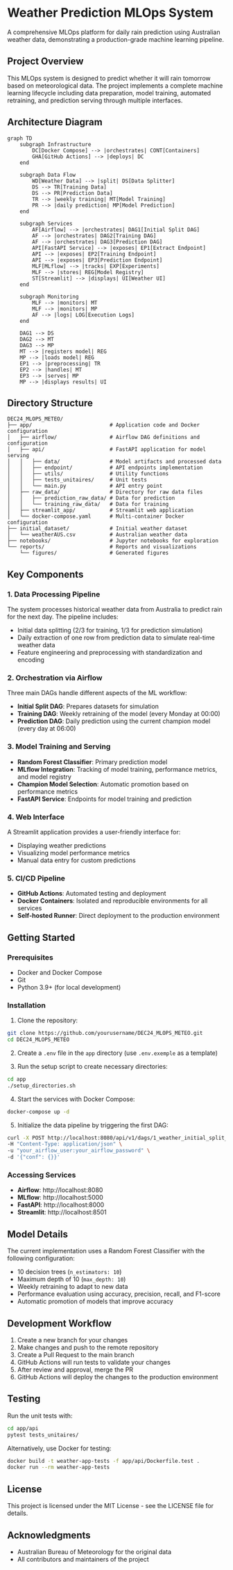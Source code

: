 # Weather Prediction MLOps System

A comprehensive MLOps platform for daily rain prediction using Australian weather data, demonstrating a production-grade machine learning pipeline.

## Project Overview

This MLOps system is designed to predict whether it will rain tomorrow based on meteorological data. The project implements a complete machine learning lifecycle including data preparation, model training, automated retraining, and prediction serving through multiple interfaces.

## Architecture Diagram

```mermaid
graph TD
    subgraph Infrastructure
        DC[Docker Compose] --> |orchestrates| CONT[Containers]
        GHA[GitHub Actions] --> |deploys| DC
    end
    
    subgraph Data Flow
        WD[Weather Data] --> |split| DS[Data Splitter]
        DS --> TR[Training Data]
        DS --> PR[Prediction Data]
        TR --> |weekly training| MT[Model Training]
        PR --> |daily prediction| MP[Model Prediction]
    end
    
    subgraph Services
        AF[Airflow] --> |orchestrates| DAG1[Initial Split DAG]
        AF --> |orchestrates| DAG2[Training DAG]
        AF --> |orchestrates| DAG3[Prediction DAG]
        API[FastAPI Service] --> |exposes| EP1[Extract Endpoint]
        API --> |exposes| EP2[Training Endpoint]
        API --> |exposes| EP3[Prediction Endpoint]
        MLF[MLflow] --> |tracks| EXP[Experiments]
        MLF --> |stores| REG[Model Registry]
        ST[Streamlit] --> |displays| UI[Weather UI]
    end
    
    subgraph Monitoring
        MLF --> |monitors| MT
        MLF --> |monitors| MP
        AF --> |logs| LOG[Execution Logs]
    end
    
    DAG1 --> DS
    DAG2 --> MT
    DAG3 --> MP
    MT --> |registers model| REG
    MP --> |loads model| REG
    EP1 --> |preprocessing| TR
    EP2 --> |handles| MT
    EP3 --> |serves| MP
    MP --> |displays results| UI
```

## Directory Structure

```
DEC24_MLOPS_METEO/
├── app/                         # Application code and Docker configuration
│   ├── airflow/                 # Airflow DAG definitions and configuration
│   ├── api/                     # FastAPI application for model serving
│   │   ├── data/                # Model artifacts and processed data
│   │   ├── endpoint/            # API endpoints implementation
│   │   ├── utils/               # Utility functions
│   │   ├── tests_unitaires/     # Unit tests
│   │   └── main.py              # API entry point
│   ├── raw_data/                # Directory for raw data files
│   │   ├── prediction_raw_data/ # Data for prediction
│   │   └── training_raw_data/   # Data for training
│   ├── streamlit_app/           # Streamlit web application
│   └── docker-compose.yaml      # Multi-container Docker configuration
├── initial_dataset/             # Initial weather dataset
│   └── weatherAUS.csv           # Australian weather data
├── notebooks/                   # Jupyter notebooks for exploration
└── reports/                     # Reports and visualizations
    └── figures/                 # Generated figures
```

## Key Components

### 1. Data Processing Pipeline

The system processes historical weather data from Australia to predict rain for the next day. The pipeline includes:

- Initial data splitting (2/3 for training, 1/3 for prediction simulation)
- Daily extraction of one row from prediction data to simulate real-time weather data
- Feature engineering and preprocessing with standardization and encoding

### 2. Orchestration via Airflow

Three main DAGs handle different aspects of the ML workflow:

- **Initial Split DAG**: Prepares datasets for simulation
- **Training DAG**: Weekly retraining of the model (every Monday at 00:00)
- **Prediction DAG**: Daily prediction using the current champion model (every day at 06:00)

### 3. Model Training and Serving

- **Random Forest Classifier**: Primary prediction model
- **MLflow Integration**: Tracking of model training, performance metrics, and model registry
- **Champion Model Selection**: Automatic promotion based on performance metrics
- **FastAPI Service**: Endpoints for model training and prediction

### 4. Web Interface

A Streamlit application provides a user-friendly interface for:

- Displaying weather predictions
- Visualizing model performance metrics
- Manual data entry for custom predictions

### 5. CI/CD Pipeline

- **GitHub Actions**: Automated testing and deployment
- **Docker Containers**: Isolated and reproducible environments for all services
- **Self-hosted Runner**: Direct deployment to the production environment

## Getting Started

### Prerequisites

- Docker and Docker Compose
- Git
- Python 3.9+ (for local development)

### Installation

1. Clone the repository:
```bash
git clone https://github.com/yourusername/DEC24_MLOPS_METEO.git
cd DEC24_MLOPS_METEO
```

2. Create a `.env` file in the `app` directory (use `.env.exemple` as a template)

3. Run the setup script to create necessary directories:
```bash
cd app
./setup_directories.sh
```

4. Start the services with Docker Compose:
```bash
docker-compose up -d
```

5. Initialize the data pipeline by triggering the first DAG:
```bash
curl -X POST http://localhost:8080/api/v1/dags/1_weather_initial_split_dag/dagRuns \
-H "Content-Type: application/json" \
-u "your_airflow_user:your_airflow_password" \
-d '{"conf": {}}'
```

### Accessing Services

- **Airflow**: http://localhost:8080
- **MLflow**: http://localhost:5000
- **FastAPI**: http://localhost:8000
- **Streamlit**: http://localhost:8501

## Model Details

The current implementation uses a Random Forest Classifier with the following configuration:

- 10 decision trees (`n_estimators: 10`)
- Maximum depth of 10 (`max_depth: 10`)
- Weekly retraining to adapt to new data
- Performance evaluation using accuracy, precision, recall, and F1-score
- Automatic promotion of models that improve accuracy

## Development Workflow

1. Create a new branch for your changes
2. Make changes and push to the remote repository
3. Create a Pull Request to the main branch
4. GitHub Actions will run tests to validate your changes
5. After review and approval, merge the PR
6. GitHub Actions will deploy the changes to the production environment

## Testing

Run the unit tests with:

```bash
cd app/api
pytest tests_unitaires/
```

Alternatively, use Docker for testing:

```bash
docker build -t weather-app-tests -f app/api/Dockerfile.test .
docker run --rm weather-app-tests
```

## License

This project is licensed under the MIT License - see the LICENSE file for details.

## Acknowledgments

- Australian Bureau of Meteorology for the original data
- All contributors and maintainers of the project